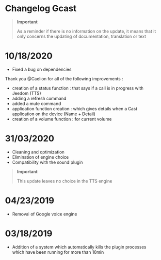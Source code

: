 # Changelog Gcast

>**Important**
>
>As a reminder if there is no information on the update, it means that it only concerns the updating of documentation, translation or text

# 10/18/2020

- Fixed a bug on dependencies

Thank you @Caelion for all of the following improvements :

- creation of a status function : that says if a call is in progress with Jeedom (TTS)
- adding a refresh command
- added a mute command
- application function creation : which gives details when a Cast application on the device (Name + Detail)
- creation of a volume function : for current volume

# 31/03/2020

- Cleaning and optimization
- Elimination of engine choice
- Compatibility with the sound plugin

>**Important**
>
>This update leaves no choice in the TTS engine


# 04/23/2019

- Removal of Google voice engine

# 03/18/2019

- Addition of a system which automatically kills the plugin processes which have been running for more than 10min
